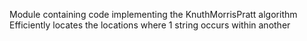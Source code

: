 Module containing code implementing the KnuthMorrisPratt algorithm
Efficiently locates the locations where 1 string occurs within another
